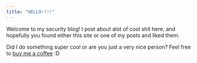 ```yaml
---
title: "HELLO~!!!"
---
```

Welcome to my security blog! I post about alot of cool shit here, and hopefully you found either this site or one of my posts and liked them.

Did I do something super cool or are you just a very nice person? Feel free to [buy me a coffee](https://buymeacoffee.com/melanoma) :D